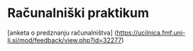 # Računalniški praktikum
[anketa o predznanju računalništva] (https://ucilnica.fmf.uni-lj.si/mod/feedback/view.php?id=32277) 
